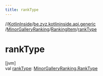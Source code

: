 ```yaml
---
title: rankType
---
```

//[KotlinInside](../../../../index.html)/[be.zvz.kotlininside.api.generic](../../index.html)
/[MinorGalleryRanking](../index.html)/[RankingItem](index.html)/[rankType](rank-type.html)

# rankType

[jvm]\
val [rankType](rank-type.html): [MinorGalleryRanking.RankType](../-rank-type/index.html)




